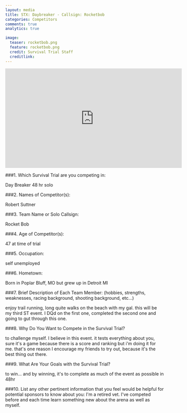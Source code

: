 ```yaml
---
layout: media
title: STX: Daybreaker - Callsign: Rocketbob
categories: Competitors
comments: true
analytics: true

image:
  teaser: rocketbob.png
  feature: rocketbob.png
  credit: Survival Trial Staff
  creditlink:  
---
```

 
  
<iframe width="560" height="315" src="https://www.youtube.com/embed/7vfUEvDTzPQ" frameborder="0" allowfullscreen></iframe>

###1. Which Survival Trial are you competing in:

Day Breaker 48 hr solo
 
###2. Names of Competitor(s):

Robert Suttner
 
###3. Team Name or Solo Callsign:

 Rocket Bob
 
###4. Age of Competitor(s):

 47 at time of trial
 
###5. Occupation:

 self unemployed
 
###6. Hometown:

 Born in Poplar Bluff, MO but grew up in Detroit MI
 
###7. Brief Description of Each Team Member: (hobbies, strengths, weaknesses, racing background, shooting background, etc…)

 enjoy trail running, long quite walks on the beach with my gal.  this will be my third ST event.  I DQd on the first one, completed the second one and going to gut through this one. 
 
###8. Why Do You Want to Compete in the Survival Trial?

 to challenge myself.  I believe in this event.  it tests everything about you, sure it's a game because there is a score and ranking but i'm doing it for me.  that's one reason I encourage my friends to try out, because it's the best thing out there.  
 
###9. What Are Your Goals with the Survival Trial?

to win... and by winning, it's to complete as much of the event as possible in 48hr
 
 
###10. List any other pertinent information that you feel would be helpful for potential sponsors to know about you:
I'm a retired vet.  I've competed before and each time learn something new about the arena as well as myself.  
